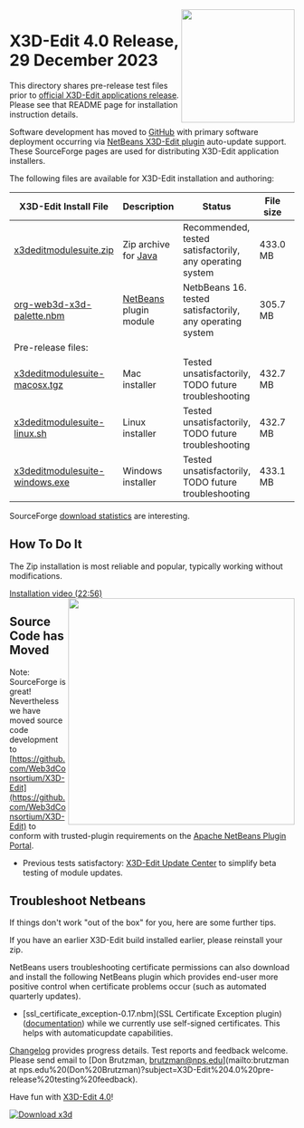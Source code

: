 <img align='right' width='200' src="https://www.web3d.org/x3d/content/examples/images//oss-rising-star-white.svg"/>
<!--
https://sourceforge.net/p/x3d/admin/files/badges/
-->

# X3D-Edit 4.0 Release, 29 December 2023

<!-- posted at https://sourceforge.net/projects/x3d/files/X3D-Edit%20Pre-Release%20Testing/ -->

This directory shares pre-release test files prior to [official X3D-Edit applications release](https://sourceforge.net/projects/x3d/files).
Please see that README page for installation instruction details.

Software development has moved to [GitHub](https://github.com/Web3DConsortium/X3D-Edit) 
with primary software deployment occurring via [NetBeans X3D-Edit plugin](https://plugins.netbeans.apache.org/catalogue/?id=90) auto-update support.
These SourceForge pages are used for distributing X3D-Edit application installers.

The following files are available for X3D-Edit installation and authoring:

X3D-Edit Install File                                                                                       | Description                                       | Status                                                         | File size | Date        
----------------------------------------------------------------------------------------------------------- | ------------------------------------------------- | -------------------------------------------------------------- | --------- | -----------  
[x3deditmodulesuite.zip](https://sourceforge.net/projects/x3d/files/x3deditmodulesuite.zip)                 | Zip archive for [Java](https://openjdk.java.net)  | Recommended, tested satisfactorily, any operating system       |  433.0 MB | 29 DEC 2023
[org-web3d-x3d-palette.nbm](https://sourceforge.net/projects/x3d/files/org-web3d-x3d-palette.nbm)           | [NetBeans](https://netbeans.org) plugin module    | NetbBeans&nbsp;16. tested satisfactorily, any operating system |  305.7 MB | 29 DEC 2023
Pre-release files:                                                                                          |                                                   |                                                                |           |
[x3deditmodulesuite-macosx.tgz](https://sourceforge.net/projects/x3d/files/x3deditmodulesuite-macosx.tgz)   | Mac installer                                     | Tested unsatisfactorily, TODO&nbsp;future troubleshooting      |  432.7 MB | 29 DEC 2023
[x3deditmodulesuite-linux.sh](https://sourceforge.net/projects/x3d/files/x3deditmodulesuite-linux.sh)       | Linux installer                                   | Tested unsatisfactorily, TODO&nbsp;future troubleshooting      |  432.7 MB | 29 DEC 2023
[x3deditmodulesuite-windows.exe](https://sourceforge.net/projects/x3d/files/x3deditmodulesuite-windows.exe) | Windows installer                                 | Tested unsatisfactorily, TODO&nbsp;future troubleshooting      |  433.1 MB | 29 DEC 2023

SourceForge [download statistics](https://sourceforge.net/projects/x3d/files/stats/timeline) are interesting.

## How To Do It

The Zip installation is most reliable and popular, typically working without modifications.

[Installation video (22:56)](https://www.youtube.com/watch?v=ThToh2YLZeY)
[<img align='right' width='400' src="https://savage.nps.edu/X3D-Edit/images/X3D-EditHowToInstallVideoWelcome800x398.png"/>](https://www.youtube.com/watch?v=ThToh2YLZeY)

## Source Code has Moved

Note: SourceForge is great!  Nevertheless we have moved source code development to [https://github.com/Web3dConsortium/X3D-Edit](https://github.com/Web3dConsortium/X3D-Edit) 
to conform with trusted-plugin requirements on the [Apache NetBeans Plugin Portal](https://plugins.netbeans.apache.org/catalogue/?id=90).

* Previous tests satisfactory: [X3D-Edit Update Center](https://savage.nps.edu/X3D-Edit/#Downloads) to simplify beta testing of module updates.

## Troubleshoot Netbeans

If things don't work "out of the box" for you, here are some further tips.

If you have an earlier X3D-Edit build installed earlier, please reinstall your zip.

NetBeans users troubleshooting certificate permissions can also download and install the following NetBeans plugin which provides end-user more positive control 
when certificate problems occur (such as automated quarterly updates).

* [ssl_certificate_exception-0.17.nbm](SSL Certificate Exception plugin) ([documentation](https://plugins.netbeans.apache.org/catalogue/?id=20)) while we currently use self-signed certificates.  This helps with automaticupdate capabilities.

[Changelog](https://sourceforge.net/p/x3d/code/HEAD/log/?path=/www.web3d.org/x3d/tools/X3dEdit4.0/X3dEditModuleSuite/README.prerelease.md) provides progress details.
Test reports and feedback welcome.  Please send email to
[Don Brutzman, brutzman@nps.edu](mailto:brutzman at nps.edu%20(Don%20Brutzman)?subject=X3D-Edit%204.0%20pre-release%20testing%20feedback).

Have fun with [X3D-Edit 4.0](https://savage.nps.edu/X3D-Edit)!

[![Download x3d](https://img.shields.io/sourceforge/dm/x3d.svg)](https://sourceforge.net/projects/x3d/files/stats/timeline)
<!--
[![Download x3d](https://img.shields.io/sourceforge/dm/x3d.svg)](https://sourceforge.net/projects/x3d/files/latest/download)
-->

